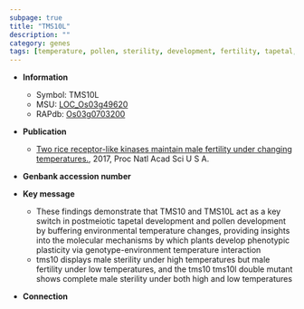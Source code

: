 ```yaml
---
subpage: true
title: "TMS10L"
description: ""
category: genes
tags: [temperature, pollen, sterility, development, fertility, tapetal, pollen development, male sterility]
---
```


* **Information**  
    + Symbol: TMS10L  
    + MSU: [LOC_Os03g49620](http://rice.plantbiology.msu.edu/cgi-bin/ORF_infopage.cgi?orf=LOC_Os03g49620)  
    + RAPdb: [Os03g0703200](http://rapdb.dna.affrc.go.jp/viewer/gbrowse_details/irgsp1?name=Os03g0703200)  

* **Publication**  
    + [Two rice receptor-like kinases maintain male fertility under changing temperatures.](http://www.ncbi.nlm.nih.gov/pubmed?term=Two+rice+receptor-like+kinases+maintain+male+fertility+under+changing+temperatures.%5BTitle%5D), 2017, Proc Natl Acad Sci U S A.

* **Genbank accession number**  

* **Key message**  
    + These findings demonstrate that TMS10 and TMS10L act as a key switch in postmeiotic tapetal development and pollen development by buffering environmental temperature changes, providing insights into the molecular mechanisms by which plants develop phenotypic plasticity via genotype-environment temperature interaction
    + tms10 displays male sterility under high temperatures but male fertility under low temperatures, and the tms10 tms10l double mutant shows complete male sterility under both high and low temperatures

* **Connection**  



